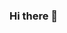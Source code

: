 ### Hi there 👋

<!--

- 🎥 Hi i'm Lalenia. Data Science enthusiast, living in Berlin.
- 🔭 I’m currently studying Data Science at Spiced Academy.
- 🌱 I’m currently learning PyTorch.
- 👯 I’m looking to collaborate on Data Science projects related to the housing market in Berlin.
- 📫 How to reach me: at laleniaz@yahoo.gr or at my Linkedin account.
- 📈 You can find my projects from Spiced Academy here.
- 💻 For other projects related to my internship as a Backend-Developer, feel free to ask me.


-->
